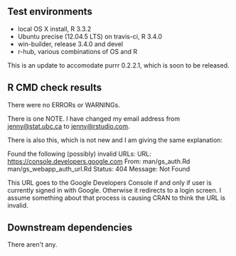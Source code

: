 ## Test environments

* local OS X install, R 3.3.2
* Ubuntu precise (12.04.5 LTS) on travis-ci, R 3.4.0
* win-builder, release 3.4.0 and devel
* r-hub, various combinations of OS and R

This is an update to accomodate purrr 0.2.2.1, which is soon to be released.

## R CMD check results

There were no ERRORs or WARNINGs. 

There is one NOTE. I have changed my email address from jenny@stat.ubc.ca to jenny@rstudio.com.

There is also this, which is not new and I am giving the same explanation:

Found the following (possibly) invalid URLs:
  URL: https://console.developers.google.com
    From: man/gs_auth.Rd
          man/gs_webapp_auth_url.Rd
    Status: 404
    Message: Not Found
    
This URL goes to the Google Developers Console if and only if user is currently signed in with Google. Otherwise it redirects to a login screen. I assume something about that process is causing CRAN to think the URL is invalid.

## Downstream dependencies

There aren't any.
